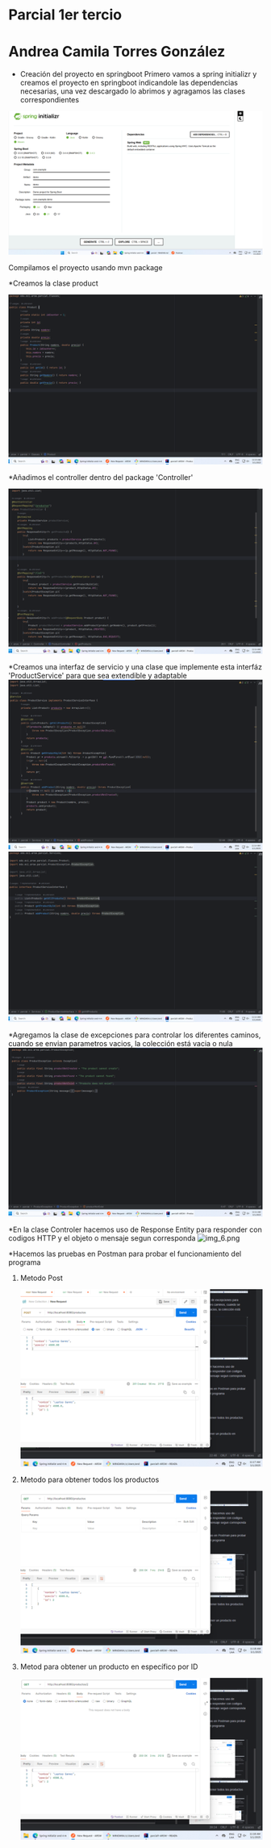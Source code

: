 # Parcial 1er tercio
# Andrea Camila Torres González

* Creación del proyecto en springboot
Primero vamos a spring initializr y creamos el proyecto en springboot indicandole las dependencias necesarias,
una vez descargado lo abrimos y agragamos las clases correspondientes

![img.png](parcial%2Fsrc%2Fimg%2Fimg.png)

Compilamos el proyecto usando mvn package


*Creamos la clase product

![img_1.png](parcial%2Fsrc%2Fimg%2Fimg_1.png)

*Añadimos el controller dentro del package 'Controller'

![img_2.png](parcial%2Fsrc%2Fimg%2Fimg_2.png)

*Creamos una interfaz de servicio y una clase que implemente esta interfáz 'ProductService' para que sea extendible y adaptable
![img_5.png](parcial%2Fsrc%2Fimg%2Fimg_5.png)
![img_4.png](parcial%2Fsrc%2Fimg%2Fimg_4.png)

*Agregamos la clase de excepciones para controlar los diferentes caminos, cuando se envian parametros vacios, la colección está vacia o nula
![img_3.png](parcial%2Fsrc%2Fimg%2Fimg_3.png)

*En la clase Controler hacemos uso de Response Entity para responder con codigos HTTP y el objeto o mensaje segun corresponda
![img_6.png](img_6.png)

*Hacemos las pruebas en Postman para probar el funcionamiento del programa
<ol>
<li>Metodo Post</li>

![img_2.png](img_2.png)

<li> Metodo para obtener todos los productos </li>

![img_3.png](img_3.png)

<li> Metod para obtener un producto en específico por ID</li>

![img_4.png](img_4.png)

</ol>



